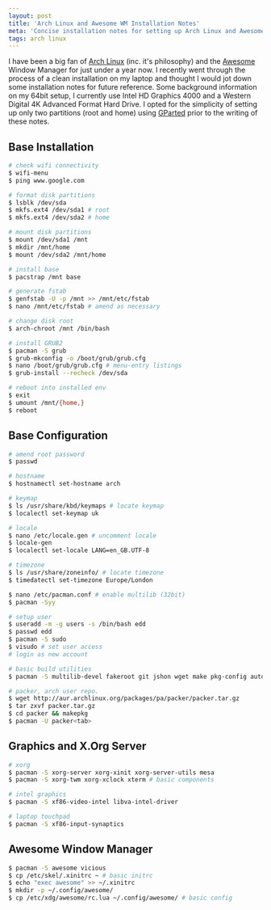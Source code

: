 ```yaml
---
layout: post
title: 'Arch Linux and Awesome WM Installation Notes'
meta: 'Concise installation notes for setting up Arch Linux and Awesome WM on a 64-bit system with Intel HD Graphics'
tags: arch linux
---
```


I have been a big fan of [Arch Linux](https://www.archlinux.org/) (inc. it's philosophy) and the [Awesome](http://awesome.naquadah.org/) Window Manager for just under a year now.
I recently went through the process of a clean installation on my laptop and thought I would jot down some installation notes for future reference.
Some background information on my 64bit setup, I currently use Intel HD Graphics 4000 and a Western Digital 4K Advanced Format Hard Drive. <!--more-->
I opted for the simplicity of setting up only two partitions (root and home) using [GParted](http://gparted.org/) prior to the writing of these notes.

## Base Installation

```bash
# check wifi connectivity
$ wifi-menu
$ ping www.google.com
```

```bash
# format disk partitions
$ lsblk /dev/sda
$ mkfs.ext4 /dev/sda1 # root
$ mkfs.ext4 /dev/sda2 # home

# mount disk partitions
$ mount /dev/sda1 /mnt
$ mkdir /mnt/home
$ mount /dev/sda2 /mnt/home
```

```bash
# install base
$ pacstrap /mnt base

# generate fstab
$ genfstab -U -p /mnt >> /mnt/etc/fstab
$ nano /mnt/etc/fstab # amend as necessary

# change disk root
$ arch-chroot /mnt /bin/bash
```

```bash
# install GRUB2
$ pacman -S grub
$ grub-mkconfig -o /boot/grub/grub.cfg
$ nano /boot/grub/grub.cfg # menu-entry listings
$ grub-install --recheck /dev/sda
```

```bash
# reboot into installed env
$ exit
$ umount /mnt/{home,}
$ reboot
```

## Base Configuration

```bash
# amend root password
$ passwd

# hostname
$ hostnamectl set-hostname arch

# keymap
$ ls /usr/share/kbd/keymaps # locate keymap
$ localectl set-keymap uk

# locale
$ nano /etc/locale.gen # uncomment locale
$ locale-gen
$ localectl set-locale LANG=en_GB.UTF-8

# timezone
$ ls /usr/share/zoneinfo/ # locate timezone
$ timedatectl set-timezone Europe/London
```

```bash
$ nano /etc/pacman.conf # enable multilib (32bit)
$ pacman -Syy
```

```bash
# setup user
$ useradd -m -g users -s /bin/bash edd
$ passwd edd
$ pacman -S sudo
$ visudo # set user access
# login as new account
```

```bash
# basic build utilities
$ pacman -S multilib-devel fakeroot git jshon wget make pkg-config autoconf automake patch

# packer, arch user repo.
$ wget http://aur.archlinux.org/packages/pa/packer/packer.tar.gz
$ tar zxvf packer.tar.gz
$ cd packer && makepkg
$ pacman -U packer<tab>
```

## Graphics and X.Org Server

```bash
# xorg
$ pacman -S xorg-server xorg-xinit xorg-server-utils mesa
$ pacman -S xorg-twm xorg-xclock xterm # basic components

# intel graphics
$ pacman -S xf86-video-intel libva-intel-driver

# laptop touchpad
$ pacman -S xf86-input-synaptics
```

## Awesome Window Manager

```bash
$ pacman -S awesome vicious
$ cp /etc/skel/.xinitrc ~ # basic initrc
$ echo "exec awesome" >> ~/.xinitrc
$ mkdir -p ~/.config/awesome/
$ cp /etc/xdg/awesome/rc.lua ~/.config/awesome/ # basic config
```
